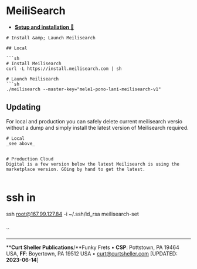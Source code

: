 # MeiliSearch

- [**Setup and installation** &#128279;](https://docs.meilisearch.com/learn/getting_started/quick_start.html)

```
# Install &amp; Launch Meilisearch

## Local

```sh
# Install Meilisearch
curl -L https://install.meilisearch.com | sh

# Launch Meilisearch
```sh
./meilisearch --master-key="mele1-pono-lani-meilisearch-v1"
```

## Updating

 For local and production you can safely delete current meilisearch versio without a dump and simply install the latest version of Meilisearch required.


 ```
# Local
_see above_


 # Production Cloud
 Digital is a few version below the latest Meilisearch is using the marketplace version. GOing by hand to get the latest.


```
# ssh in
ssh root@167.99.127.84 -i ~/.ssh/id_rsa
meilisearch-set
```

```
``


----
****Curt Sheller Publications**/**Funky Frets • **CSP**: Pottstown, PA 19464 USA, **FF**: Boyertown, PA 19512 USA • [curt@curtsheller.com](mailto:curt@curtsheller.com) [UPDATED: **2023-06-14**]
